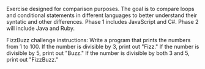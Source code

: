 Exercise designed for comparison purposes. The goal is to compare loops and conditional statements in different languages to better understand their syntatic and other differences. Phase 1 includes JavaScript and C#. Phase 2 will include Java and Ruby.

FizzBuzz challenge instructions:
Write a program that prints the numbers from 1 to 100. If the number is divisible by 3, print out "Fizz." If the number is divisible by 5, print out "Buzz." If the number is divisible by both 3 and 5, print out "FizzBuzz."
